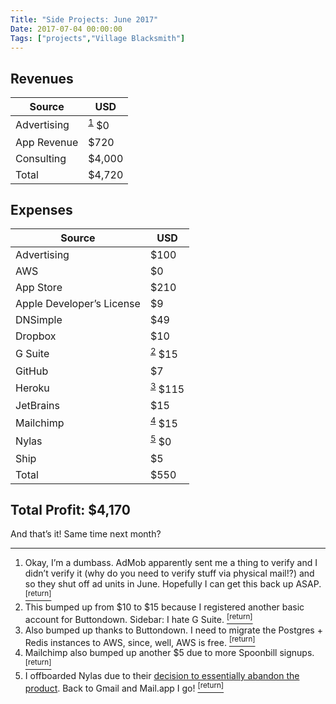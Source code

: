 ```yaml
---
Title: "Side Projects: June 2017"
Date: 2017-07-04 00:00:00
Tags: ["projects","Village Blacksmith"]
---
```


<p></p>


<h2 id="revenues">Revenues</h2>


<table>
<thead>
<tr>
<th>Source</th>
<th>USD</th>
</tr>
</thead>
<tbody>
<tr>
<td>Advertising</td>
<td><sup class="footnote-ref" id="fnref:1"><a href="#fn:1" rel="footnote">1</a></sup> $0</td>
</tr>
<tr>
<td>App Revenue</td>
<td>$720</td>
</tr>
<tr>
<td>Consulting</td>
<td>$4,000</td>
</tr>
<tr>
<td>Total</td>
<td>$4,720</td>
</tr>
</tbody>
</table>


<h2 id="expenses">Expenses</h2>


<table>
<thead>
<tr>
<th>Source</th>
<th>USD</th>
</tr>
</thead>
<tbody>
<tr>
<td>Advertising</td>
<td>$100</td>
</tr>
<tr>
<td>AWS</td>
<td>$0</td>
</tr>
<tr>
<td>App Store</td>
<td>$210</td>
</tr>
<tr>
<td>Apple Developer’s License</td>
<td>$9</td>
</tr>
<tr>
<td>DNSimple</td>
<td>$49</td>
</tr>
<tr>
<td>Dropbox</td>
<td>$10</td>
</tr>
<tr>
<td>G Suite</td>
<td><sup class="footnote-ref" id="fnref:2"><a href="#fn:2" rel="footnote">2</a></sup>  $15</td>
</tr>
<tr>
<td>GitHub</td>
<td>$7</td>
</tr>
<tr>
<td>Heroku</td>
<td><sup class="footnote-ref" id="fnref:5"><a href="#fn:5" rel="footnote">3</a></sup> $115</td>
</tr>
<tr>
<td>JetBrains</td>
<td>$15</td>
</tr>
<tr>
<td>Mailchimp</td>
<td><sup class="footnote-ref" id="fnref:3"><a href="#fn:3" rel="footnote">4</a></sup> $15</td>
</tr>
<tr>
<td>Nylas</td>
<td><sup class="footnote-ref" id="fnref:4"><a href="#fn:4" rel="footnote">5</a></sup> $0</td>
</tr>
<tr>
<td>Ship</td>
<td>$5</td>
</tr>
<tr>
<td>Total</td>
<td>$550</td>
</tr>
</tbody>
</table>


<h2 id="total-profit-4-170">Total Profit: $4,170</h2>


<p>And that’s it!  Same time next month?</p>


<div class="footnotes">
<hr/>
<ol>
<li id="fn:1">Okay, I’m a dumbass.  AdMob apparently sent me a thing to verify and I didn’t verify it (why do you need to verify stuff via physical mail!?) and so they shut off ad units in June.  Hopefully I can get this back up ASAP.
 <a class="footnote-return" href="#fnref:1"><sup>[return]</sup></a></li>
<li id="fn:2">This bumped up from $10 to $15 because I registered another basic account for Buttondown.  Sidebar: I hate G Suite.
 <a class="footnote-return" href="#fnref:2"><sup>[return]</sup></a></li>
<li id="fn:5">Also bumped up thanks to Buttondown.  I need to migrate the Postgres + Redis instances to AWS, since, well, AWS is free.
 <a class="footnote-return" href="#fnref:5"><sup>[return]</sup></a></li>
<li id="fn:3">Mailchimp also bumped up another $5 due to more Spoonbill signups.
 <a class="footnote-return" href="#fnref:3"><sup>[return]</sup></a></li>
<li id="fn:4">I offboarded Nylas due to their <a href="https://github.com/nylas/nylas-mail/issues/3557">decision to essentially abandon the product</a>.  Back to Gmail and Mail.app I go!
 <a class="footnote-return" href="#fnref:4"><sup>[return]</sup></a></li>
</ol>
</div>
	